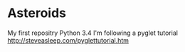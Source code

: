 # Asteroids
My first repositry 
Python 3.4
I'm following a pyglet tutorial http://steveasleep.com/pyglettutorial.htm
